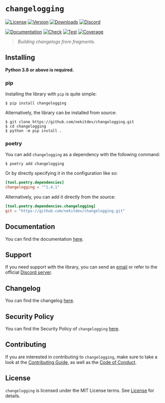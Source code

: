 # `changelogging`

[![License][License Badge]][License]
[![Version][Version Badge]][Package]
[![Downloads][Downloads Badge]][Package]
[![Discord][Discord Badge]][Discord]

[![Documentation][Documentation Badge]][Documentation]
[![Check][Check Badge]][Actions]
[![Test][Test Badge]][Actions]
[![Coverage][Coverage Badge]][Coverage]

> *Building changelogs from fragments.*

## Installing

**Python 3.8 or above is required.**

### pip

Installing the library with `pip` is quite simple:

```console
$ pip install changelogging
```

Alternatively, the library can be installed from source:

```console
$ git clone https://github.com/nekitdev/changelogging.git
$ cd changelogging
$ python -m pip install .
```

### poetry

You can add `changelogging` as a dependency with the following command:

```console
$ poetry add changelogging
```

Or by directly specifying it in the configuration like so:

```toml
[tool.poetry.dependencies]
changelogging = "^1.4.1"
```

Alternatively, you can add it directly from the source:

```toml
[tool.poetry.dependencies.changelogging]
git = "https://github.com/nekitdev/changelogging.git"
```

## Documentation

You can find the documentation [here][Documentation].

## Support

If you need support with the library, you can send an [email][Email]
or refer to the official [Discord server][Discord].

## Changelog

You can find the changelog [here][Changelog].

## Security Policy

You can find the Security Policy of `changelogging` [here][Security].

## Contributing

If you are interested in contributing to `changelogging`, make sure to take a look at the
[Contributing Guide][Contributing Guide], as well as the [Code of Conduct][Code of Conduct].

## License

`changelogging` is licensed under the MIT License terms. See [License][License] for details.

[Email]: mailto:support@nekit.dev

[Discord]: https://nekit.dev/chat

[Actions]: https://github.com/nekitdev/changelogging/actions

[Changelog]: https://github.com/nekitdev/changelogging/blob/main/CHANGELOG.md
[Code of Conduct]: https://github.com/nekitdev/changelogging/blob/main/CODE_OF_CONDUCT.md
[Contributing Guide]: https://github.com/nekitdev/changelogging/blob/main/CONTRIBUTING.md
[Security]: https://github.com/nekitdev/changelogging/blob/main/SECURITY.md

[License]: https://github.com/nekitdev/changelogging/blob/main/LICENSE

[Package]: https://pypi.org/project/changelogging
[Coverage]: https://codecov.io/gh/nekitdev/changelogging
[Documentation]: https://nekitdev.github.io/changelogging

[Discord Badge]: https://img.shields.io/discord/728012506899021874
[License Badge]: https://img.shields.io/pypi/l/changelogging
[Version Badge]: https://img.shields.io/pypi/v/changelogging
[Downloads Badge]: https://img.shields.io/pypi/dm/changelogging

[Documentation Badge]: https://github.com/nekitdev/changelogging/workflows/docs/badge.svg
[Check Badge]: https://github.com/nekitdev/changelogging/workflows/check/badge.svg
[Test Badge]: https://github.com/nekitdev/changelogging/workflows/test/badge.svg
[Coverage Badge]: https://codecov.io/gh/nekitdev/changelogging/branch/main/graph/badge.svg
